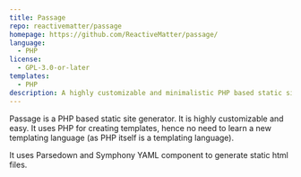 ```yaml
---
title: Passage
repo: reactivematter/passage
homepage: https://github.com/ReactiveMatter/passage/
language:
  - PHP
license:
  - GPL-3.0-or-later
templates:
  - PHP
description: A highly customizable and minimalistic PHP based static site generator.
---
```


Passage is a PHP based static site generator. It is highly customizable and easy. It uses PHP for creating templates, hence no need to learn a new templating language (as PHP itself is a templating language).

It uses Parsedown and Symphony YAML component to generate static html files.